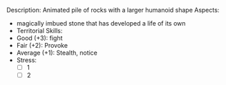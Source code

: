 Description: Animated pile of rocks with a larger humanoid shape
Aspects:
- magically imbued stone that has developed a life of its own 
- Territorial 
Skills:
- Good (+3): fight
- Fair (+2): Provoke
- Average (+1): Stealth, notice
- Stress: 
	- [ ] 1
	- [ ] 2
